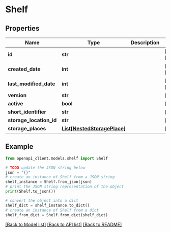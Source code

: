 # Shelf


## Properties

Name | Type | Description | Notes
------------ | ------------- | ------------- | -------------
**id** | **str** |  | [optional] [readonly] 
**created_date** | **int** |  | [optional] [readonly] 
**last_modified_date** | **int** |  | [optional] [readonly] 
**version** | **str** |  | [optional] 
**active** | **bool** |  | [optional] 
**short_identifier** | **str** |  | [optional] 
**storage_location_id** | **str** |  | [optional] 
**storage_places** | [**List[NestedStoragePlace]**](NestedStoragePlace.md) |  | [optional] 

## Example

```python
from openapi_client.models.shelf import Shelf

# TODO update the JSON string below
json = "{}"
# create an instance of Shelf from a JSON string
shelf_instance = Shelf.from_json(json)
# print the JSON string representation of the object
print(Shelf.to_json())

# convert the object into a dict
shelf_dict = shelf_instance.to_dict()
# create an instance of Shelf from a dict
shelf_from_dict = Shelf.from_dict(shelf_dict)
```
[[Back to Model list]](../README.md#documentation-for-models) [[Back to API list]](../README.md#documentation-for-api-endpoints) [[Back to README]](../README.md)


